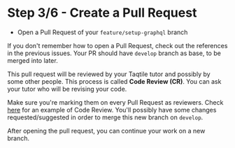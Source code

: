 # Step 3/6 - Create a Pull Request

- Open a Pull Request of your `feature/setup-graphql` branch

If you don't remember how to open a Pull Request, check out the references in the previous issues. Your PR should have `develop` branch as base, to be merged into later.

This pull request will be reviewed by your Taqtile tutor and possibly by some other people. This process is called **Code Review (CR)**. You can ask your tutor who will be revising your code.

Make sure you're marking them on every Pull Request as reviewers. Check [here](https://github.com/indigotech/br-qsaude-ecommerce-api/pull/119) for an example of Code Review. You'll possibly have some changes requested/suggested in order to merge this new branch on `develop`.

After opening the pull request, you can continue your work on a new branch. 
